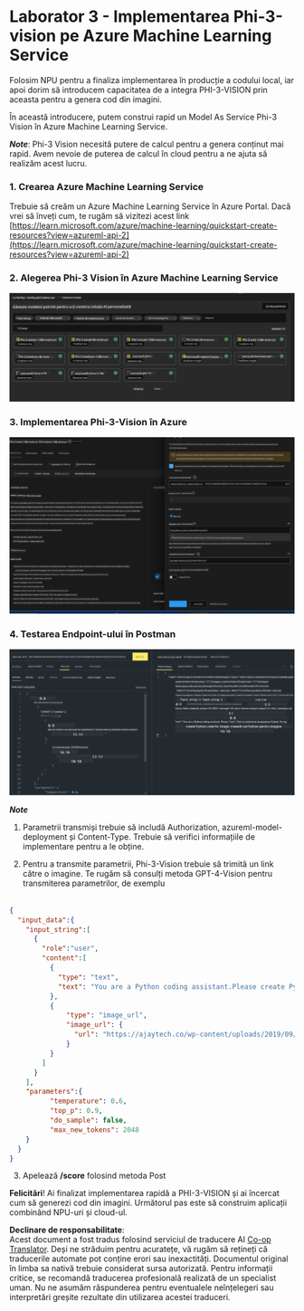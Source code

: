 <!--
CO_OP_TRANSLATOR_METADATA:
{
  "original_hash": "20cb4e6ac1686248e8be913ccf6c2bc2",
  "translation_date": "2025-07-17T04:35:48+00:00",
  "source_file": "md/02.Application/02.Code/Phi3/VSCodeExt/HOL/Apple/03.DeployPhi3VisionOnAzure.md",
  "language_code": "ro"
}
-->
# **Laborator 3 - Implementarea Phi-3-vision pe Azure Machine Learning Service**

Folosim NPU pentru a finaliza implementarea în producție a codului local, iar apoi dorim să introducem capacitatea de a integra PHI-3-VISION prin aceasta pentru a genera cod din imagini.

În această introducere, putem construi rapid un Model As Service Phi-3 Vision în Azure Machine Learning Service.

***Note***: Phi-3 Vision necesită putere de calcul pentru a genera conținut mai rapid. Avem nevoie de puterea de calcul în cloud pentru a ne ajuta să realizăm acest lucru.


### **1. Crearea Azure Machine Learning Service**

Trebuie să creăm un Azure Machine Learning Service în Azure Portal. Dacă vrei să înveți cum, te rugăm să vizitezi acest link [https://learn.microsoft.com/azure/machine-learning/quickstart-create-resources?view=azureml-api-2](https://learn.microsoft.com/azure/machine-learning/quickstart-create-resources?view=azureml-api-2)


### **2. Alegerea Phi-3 Vision în Azure Machine Learning Service**

![Catalog](../../../../../../../../../translated_images/vison_catalog.f979823d5bde8aef2c37a3a9686f6c5d0c521f93730447798ea6fb580091443f.ro.png)


### **3. Implementarea Phi-3-Vision în Azure**


![Deploy](../../../../../../../../../translated_images/vision_deploy.a8114ccd849a957272bf30959bdef166b21a0fac4c4f0129dab0106b97104772.ro.png)


### **4. Testarea Endpoint-ului în Postman**


![Test](../../../../../../../../../translated_images/vision_test.0b9c1b1d414131d03398c88fc1b79d839e7946c2ae5c9fd170a2894c271e2993.ro.png)


***Note***

1. Parametrii transmiși trebuie să includă Authorization, azureml-model-deployment și Content-Type. Trebuie să verifici informațiile de implementare pentru a le obține.

2. Pentru a transmite parametrii, Phi-3-Vision trebuie să trimită un link către o imagine. Te rugăm să consulți metoda GPT-4-Vision pentru transmiterea parametrilor, de exemplu

```json

{
  "input_data":{
    "input_string":[
      {
        "role":"user",
        "content":[ 
          {
            "type": "text",
            "text": "You are a Python coding assistant.Please create Python code for image "
          },
          {
              "type": "image_url",
              "image_url": {
                "url": "https://ajaytech.co/wp-content/uploads/2019/09/index.png"
              }
          }
        ]
      }
    ],
    "parameters":{
          "temperature": 0.6,
          "top_p": 0.9,
          "do_sample": false,
          "max_new_tokens": 2048
    }
  }
}

```

3. Apelează **/score** folosind metoda Post

**Felicitări**! Ai finalizat implementarea rapidă a PHI-3-VISION și ai încercat cum să generezi cod din imagini. Următorul pas este să construim aplicații combinând NPU-uri și cloud-ul.

**Declinare de responsabilitate**:  
Acest document a fost tradus folosind serviciul de traducere AI [Co-op Translator](https://github.com/Azure/co-op-translator). Deși ne străduim pentru acuratețe, vă rugăm să rețineți că traducerile automate pot conține erori sau inexactități. Documentul original în limba sa nativă trebuie considerat sursa autorizată. Pentru informații critice, se recomandă traducerea profesională realizată de un specialist uman. Nu ne asumăm răspunderea pentru eventualele neînțelegeri sau interpretări greșite rezultate din utilizarea acestei traduceri.
